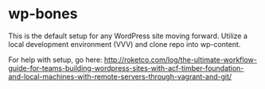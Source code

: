 # wp-bones
This is the default setup for any WordPress site moving forward. Utilize a local development environment (VVV) and clone repo into wp-content.

For help with setup, go here:
http://roketco.com/log/the-ultimate-workflow-guide-for-teams-building-wordpress-sites-with-acf-timber-foundation-and-local-machines-with-remote-servers-through-vagrant-and-git/

